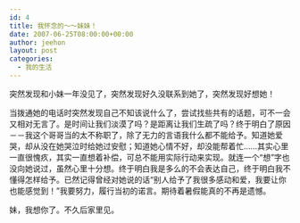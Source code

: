 ```yaml
---
id: 4
title: 我怀念的～～妹妹！
date: 2007-06-25T08:00:00+00:00
author: jeehon
layout: post
categories:
  - 我的生活
---
```

突然发现和小妹一年没见了，突然发现好久没联系到她了，突然发现好想她！
    
当拨通她的电话时突然发现自己不知该说什么了，尝试找些共有的话题，可不一会又相对无言了。是时间让我们淡漠了吗？是距离让我们生疏了吗？终于明白了原因－－我这个哥哥当的太不称职了，除了无力的言语我什么都不能给予。知道她爱哭，却从没在她哭泣时给她过安慰；知道她心情不好，却没能帮着忙……其实心里一直很愧疚，其实一直想着补偿，可总不能用实际行动来实现。就连一个“想”字也没向她说过，虽然心里十分想。终于明白我是多么的不会表达自己，终于明白我不懂得怎样给予。已然记得曾经对她说的话“别人给予了我很多感动和爱，我要让你也能感觉到！”我要努力，履行当初的诺言。期待着暑假能真的不再是遗憾。
    
妹，我想你了。不久后家里见。